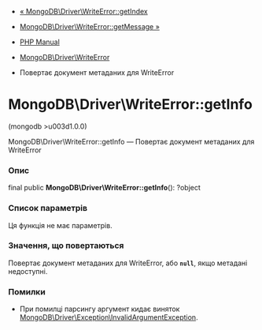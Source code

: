 - [«
MongoDB\Driver\WriteError::getIndex](mongodb-driver-writeerror.getindex.md)
- [MongoDB\Driver\WriteError::getMessage
»](mongodb-driver-writeerror.getmessage.md)

- [PHP Manual](index.md)
- [MongoDB\Driver\WriteError](class.mongodb-driver-writeerror.md)
- Повертає документ метаданих для WriteError

# MongoDB\Driver\WriteError::getInfo

(mongodb \>u003d1.0.0)

MongoDB\Driver\WriteError::getInfo — Повертає документ метаданих для
WriteError

### Опис

final public **MongoDB\Driver\WriteError::getInfo**(): ?object

### Список параметрів

Ця функція не має параметрів.

### Значення, що повертаються

Повертає документ метаданих для WriteError, або **`null`**, якщо
метадані недоступні.

### Помилки

- При помилці парсингу аргумент кидає виняток
[MongoDB\Driver\Exception\InvalidArgumentException](class.mongodb-driver-exception-invalidargumentexception.md).
